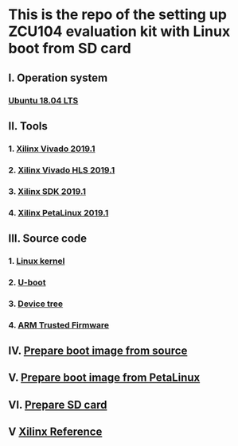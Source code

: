 # This is the repo of the setting up ZCU104 evaluation kit with Linux boot from SD card

## I. Operation system

### [Ubuntu 18.04 LTS](http://releases.ubuntu.com/18.04/)

## II. Tools

### 1. [Xilinx Vivado 2019.1](https://www.xilinx.com/support/download.html)

### 2. [Xilinx Vivado HLS 2019.1](https://www.xilinx.com/support/download.html)

### 3. [Xilinx SDK 2019.1](https://www.xilinx.com/support/download/index.html/content/xilinx/en/downloadNav/embedded-design-tools.html)

### 4. [Xilinx PetaLinux 2019.1](https://www.xilinx.com/support/download/index.html/content/xilinx/en/downloadNav/embedded-design-tools.html)

## III. Source code

### 1. [Linux kernel](https://github.com/Xilinx/linux-xlnx)

### 2. [U-boot](https://github.com/Xilinx/u-boot-xlnx)

### 3. [Device tree](https://github.com/Xilinx/device-tree-xlnx.git)

### 4. [ARM Trusted Firmware](https://github.com/Xilinx/arm-trusted-firmware.git)

## IV. [Prepare boot image from source](https://github.com/wincle626/ZCU106_Setup/blob/master/docs/imagefromsource.md)

## V. [Prepare boot image from PetaLinux](https://github.com/wincle626/ZCU106_Setup/blob/master/docs/imagefrompetalinux.md)

## VI. [Prepare SD card](https://github.com/wincle626/ZCU106_Setup/blob/master/docs/bootfromsdcard.md)

## V [Xilinx Reference](https://xilinx-wiki.atlassian.net/wiki/spaces/A/overview)
